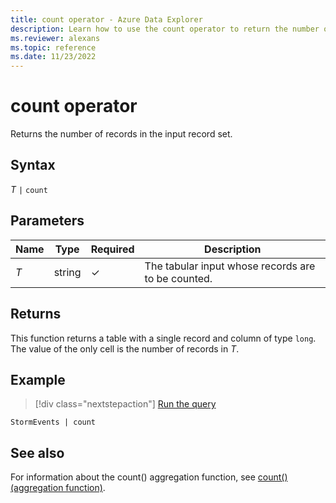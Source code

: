 ```yaml
---
title: count operator - Azure Data Explorer
description: Learn how to use the count operator to return the number of records in the input record set.
ms.reviewer: alexans
ms.topic: reference
ms.date: 11/23/2022
---
```

# count operator

Returns the number of records in the input record set.

## Syntax

*T* `|` `count`

## Parameters

| Name | Type | Required | Description |
|--|--|--|--|
| *T* | string | &check; | The tabular input whose records are to be counted. |

## Returns

This function returns a table with a single record and column of type
`long`. The value of the only cell is the number of records in *T*.

## Example

> [!div class="nextstepaction"]
> <a href="https://dataexplorer.azure.com/clusters/help/databases/Samples?query=H4sIAAAAAAAAAwsuyS/KdS1LzSspVqhRSM4vzSsBALU2eHsTAAAA" target="_blank">Run the query</a>

```kusto
StormEvents | count
```

## See also

For information about the count() aggregation function, see [count() (aggregation function)](count-aggfunction.md).
